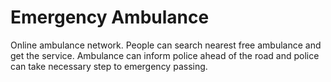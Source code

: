 # Emergency Ambulance

Online ambulance network. People can search nearest free ambulance and get the service. Ambulance can inform police ahead of the road and police can take necessary step to emergency passing.